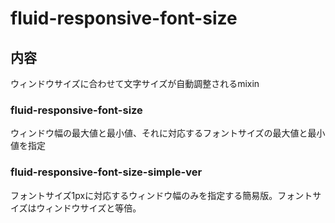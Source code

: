 # fluid-responsive-font-size
## 内容
ウィンドウサイズに合わせて文字サイズが自動調整されるmixin

### fluid-responsive-font-size
ウィンドウ幅の最大値と最小値、それに対応するフォントサイズの最大値と最小値を指定
### fluid-responsive-font-size-simple-ver
フォントサイズ1pxに対応するウィンドウ幅のみを指定する簡易版。フォントサイズはウィンドウサイズと等倍。